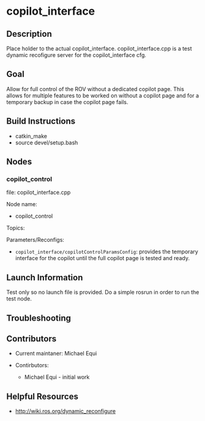 # copilot_interface

## Description

Place holder to the actual copilot_interface. copilot_interface.cpp is a test dynamic recofigure server for the copilot_interface cfg.

## Goal

Allow for full control of the ROV without a dedicated copilot page. This allows for multiple features to be worked on without a copilot page and for a temporary backup in case the copilot page fails.

## Build Instructions 

* catkin_make 
* source devel/setup.bash

## Nodes

### copilot_control

file: copilot_interface.cpp

Node name:
* copilot_control

Topics:

Parameters/Reconfigs:
*  `copilot_interface/copilotControlParamsConfig`: provides the temporary interface for the copilot until the full copilot page is tested and ready.


## Launch Information

Test only so no launch file is provided. Do a simple rosrun in order to run the test node. 

## Troubleshooting

## Contributors 

* Current maintaner: Michael Equi

* Contirbutors:
  * Michael Equi - initial work

## Helpful Resources

* http://wiki.ros.org/dynamic_reconfigure


